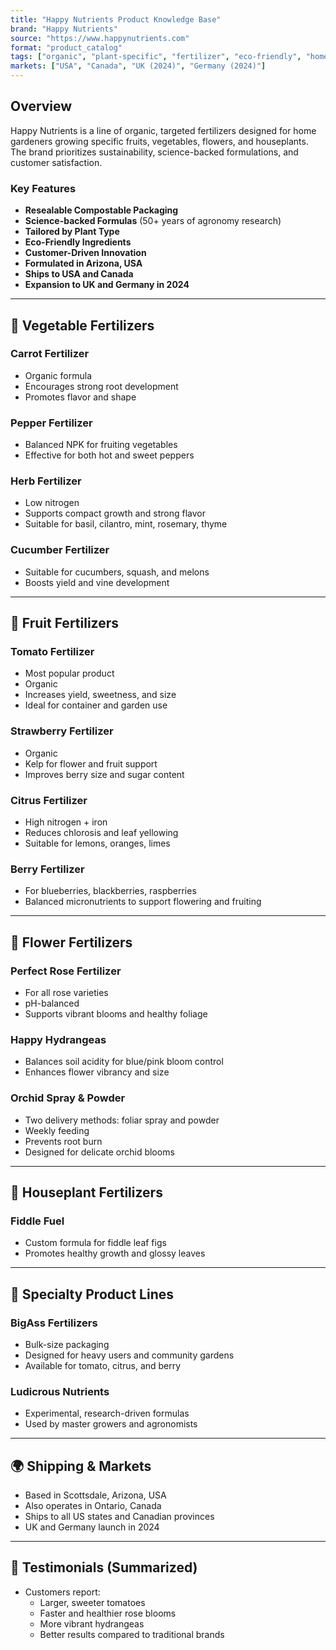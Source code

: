 ```yaml
---
title: "Happy Nutrients Product Knowledge Base"
brand: "Happy Nutrients"
source: "https://www.happynutrients.com"
format: "product_catalog"
tags: ["organic", "plant-specific", "fertilizer", "eco-friendly", "home gardening"]
markets: ["USA", "Canada", "UK (2024)", "Germany (2024)"]
---
```


## Overview

Happy Nutrients is a line of organic, targeted fertilizers designed for home gardeners growing specific fruits, vegetables, flowers, and houseplants. The brand prioritizes sustainability, science-backed formulations, and customer satisfaction.

### Key Features

- **Resealable Compostable Packaging**
- **Science-backed Formulas** (50+ years of agronomy research)
- **Tailored by Plant Type**
- **Eco-Friendly Ingredients**
- **Customer-Driven Innovation**
- **Formulated in Arizona, USA**
- **Ships to USA and Canada**
- **Expansion to UK and Germany in 2024**

---

## 🥕 Vegetable Fertilizers

### Carrot Fertilizer
- Organic formula
- Encourages strong root development
- Promotes flavor and shape

### Pepper Fertilizer
- Balanced NPK for fruiting vegetables
- Effective for both hot and sweet peppers

### Herb Fertilizer
- Low nitrogen
- Supports compact growth and strong flavor
- Suitable for basil, cilantro, mint, rosemary, thyme

### Cucumber Fertilizer
- Suitable for cucumbers, squash, and melons
- Boosts yield and vine development

---

## 🍓 Fruit Fertilizers

### Tomato Fertilizer
- Most popular product
- Organic
- Increases yield, sweetness, and size
- Ideal for container and garden use

### Strawberry Fertilizer
- Organic
- Kelp for flower and fruit support
- Improves berry size and sugar content

### Citrus Fertilizer
- High nitrogen + iron
- Reduces chlorosis and leaf yellowing
- Suitable for lemons, oranges, limes

### Berry Fertilizer
- For blueberries, blackberries, raspberries
- Balanced micronutrients to support flowering and fruiting

---

## 🌸 Flower Fertilizers

### Perfect Rose Fertilizer
- For all rose varieties
- pH-balanced
- Supports vibrant blooms and healthy foliage

### Happy Hydrangeas
- Balances soil acidity for blue/pink bloom control
- Enhances flower vibrancy and size

### Orchid Spray & Powder
- Two delivery methods: foliar spray and powder
- Weekly feeding
- Prevents root burn
- Designed for delicate orchid blooms

---

## 🌿 Houseplant Fertilizers

### Fiddle Fuel
- Custom formula for fiddle leaf figs
- Promotes healthy growth and glossy leaves

---

## 🚜 Specialty Product Lines

### BigAss Fertilizers
- Bulk-size packaging
- Designed for heavy users and community gardens
- Available for tomato, citrus, and berry

### Ludicrous Nutrients
- Experimental, research-driven formulas
- Used by master growers and agronomists

---

## 🌍 Shipping & Markets

- Based in Scottsdale, Arizona, USA
- Also operates in Ontario, Canada
- Ships to all US states and Canadian provinces
- UK and Germany launch in 2024

---

## 📣 Testimonials (Summarized)

- Customers report:
  - Larger, sweeter tomatoes
  - Faster and healthier rose blooms
  - More vibrant hydrangeas
  - Better results compared to traditional brands
